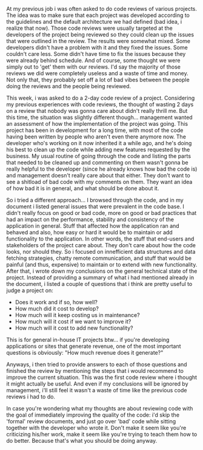 At my previous job i was often asked to do code reviews of various projects. The idea was to make sure that each project was developed according to the guidelines and the default architecture we had defined (bad idea, i realize that now). Those code reviews were usually targeted at the developers of the project being reviewed so they could clean up the issues that were outlined in the review.  The results were somewhat mixed.  Some developers didn't have a problem with it and they fixed the issues. Some couldn't care less.  Some didn't have time to fix the issues because they were already behind schedule. And of course, some thought we were simply out to 'get' them with our reviews.  I'd say the majority of those reviews we did were completely useless and a waste of time and money.  Not only that, they probably set off a lot of bad vibes between the people doing the reviews and the people being reviewed. 

This week, i was asked to do a 2-day code review of a project. Considering my previous experiences with code reviews, the thought of wasting 2 days on a review that nobody was gonna care about didn't really thrill me. But this time, the situation was slightly different though... management wanted an assessment of how the implementation of the project was going.  This project has been in development for a long time, with most of the code having been written by people who aren't even there anymore now. The developer who's working on it now inherited it a while ago, and he's doing his best to clean up the code while adding new features requested by the business.  My usual routine of going through the code and listing the parts that needed to be cleaned up and commenting on them wasn't gonna be really helpful to the developer (since he already knows how bad the code is) and management doesn't really care about that either. They don't want to see a shitload of bad code with my comments on them. They want an idea of how bad it is in general, and what should be done about it.

So i tried a different approach... I browsed through the code, and in my document i listed general issues that were prevalent in the code base. I didn't really focus on good or bad code, more on good or bad practices that had an impact on the performance, stability and consistency of the application in general. Stuff that affected how the application ran and behaved and also, how easy or hard it would be to maintain or add functionality to the application.  In other words, the stuff that end-users and stakeholders of the project care about.  They don't care about how the code looks, nor should they.  So i focused on innefficient data structures and data fetching strategies, chatty remote communication, and stuff that would be painful (and thus, expensive) to maintain or to extend with new functionality.  After that, i wrote down my conclusions on the general technical state of the project. Instead of providing a summary of what i had mentioned already in the document, i listed a couple of questions that i think are pretty useful to judge a project on:

<ul>
	<li>Does it work and if so, how well?</li>
	<li>How much did it cost to develop?</li>
	<li>How much will it keep costing us in maintenance?</li>
	<li>How much will it cost if we want to improve it?</li>
	<li>How much will it cost to add new functionality?</li>
</ul>

This is for general in-house IT projects btw... if you're developing applications or sites that generate revenue, one of the most important questions is obviously: "How much revenue does it generate?"

Anyways, i then tried to provide answers to each of those questions and finished the review by mentioning the steps that i would recommend to improve the current situation.  This was the first code review where i thought it might actually be useful. And even if my conclusions will be ignored by management, i'll still feel it wasn't a waste of time like the previous code reviews i had to do. 

In case you're wondering what my thoughts are about reviewing code with the goal of immediately improving the quality of the code: i'd skip the 'formal' review documents, and just go over 'bad' code while sitting together with the developer who wrote it. Don't make it seem like you're criticizing his/her work, make it seem like you're trying to teach them how to do better.  Because that's what you should be doing anyway.  
